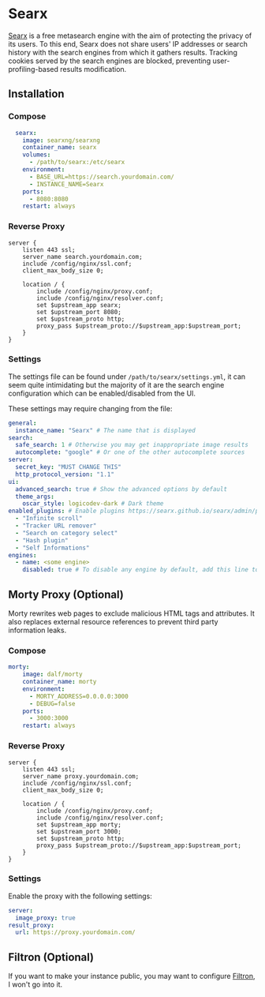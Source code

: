 # Searx

[Searx](https://github.com/searx/searx) is a free metasearch engine with the aim of protecting the privacy of its users. To this end, Searx does not share users' IP addresses or search history with the search engines from which it gathers results. Tracking cookies served by the search engines are blocked, preventing user-profiling-based results modification.

## Installation
### Compose

```Yaml
  searx:
    image: searxng/searxng
    container_name: searx
    volumes:
      - /path/to/searx:/etc/searx
    environment:
      - BASE_URL=https://search.yourdomain.com/
      - INSTANCE_NAME=Searx
    ports:
      - 8080:8080
    restart: always
```

### Reverse Proxy

```Nginx
server {
    listen 443 ssl;
    server_name search.yourdomain.com;
    include /config/nginx/ssl.conf;
    client_max_body_size 0;

    location / {
        include /config/nginx/proxy.conf;
        include /config/nginx/resolver.conf;
        set $upstream_app searx;
        set $upstream_port 8080;
        set $upstream_proto http;
        proxy_pass $upstream_proto://$upstream_app:$upstream_port;
    }
}
```

### Settings

The settings file can be found under `/path/to/searx/settings.yml`, it can seem quite intimidating but the majority of it are the search engine configuration which can be enabled/disabled from the UI.

These settings may require changing from the file:
```Yaml
general:
  instance_name: "Searx" # The name that is displayed
search:
  safe_search: 1 # Otherwise you may get inappropriate image results
  autocomplete: "google" # Or one of the other autocomplete sources
server:
  secret_key: "MUST CHANGE THIS"
  http_protocol_version: "1.1"
ui:
  advanced_search: true # Show the advanced options by default
  theme_args:
    oscar_style: logicodev-dark # Dark theme
enabled_plugins: # Enable plugins https://searx.github.io/searx/admin/plugins.html?highlight=plugins
  - "Infinite scroll"
  - "Tracker URL remover"
  - "Search on category select"
  - "Hash plugin"
  - "Self Informations"
engines:
  - name: <some engine>
    disabled: true # To disable any engine by default, add this line to it
```

## Morty Proxy (Optional)

Morty rewrites web pages to exclude malicious HTML tags and attributes. It also replaces external resource references to prevent third party information leaks.

### Compose

```Yaml  
morty:
    image: dalf/morty
    container_name: morty
    environment:
      - MORTY_ADDRESS=0.0.0.0:3000
      - DEBUG=false
    ports:
      - 3000:3000
    restart: always
```

### Reverse Proxy

```Nginx
server {
    listen 443 ssl;
    server_name proxy.yourdomain.com;
    include /config/nginx/ssl.conf;
    client_max_body_size 0;

    location / {
        include /config/nginx/proxy.conf;
        include /config/nginx/resolver.conf;
        set $upstream_app morty;
        set $upstream_port 3000;
        set $upstream_proto http;
        proxy_pass $upstream_proto://$upstream_app:$upstream_port;
    }
}
```

### Settings

Enable the proxy with the following settings:
```Yaml
server:
  image_proxy: true
result_proxy:
  url: https://proxy.yourdomain.com/
```

## Filtron (Optional)

If you want to make your instance public, you may want to configure [Filtron](https://github.com/asciimoo/filtron), I won't go into it.
